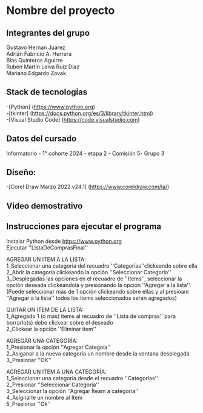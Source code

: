 # Nombre del proyecto 

## Integrantes del grupo
Gustavo Hernan Juarez  
Adrián Fabricio A. Herrera  
Blas Quinteros Aguirre  
Rubén Martín Leiva Ruiz Diaz  
Mariano Edgardo Zovak

## Stack de tecnologias
-[Python] (https://www.python.org)  
-[tkinter] (https://docs.python.org/es/3/library/tkinter.html)  
-[Visual Studio Code] (https://code.visualstudio.com)

## Datos del cursado
Informatorio - 1° cohorte 2024 - etapa 2 - Comisión 5- Grupo 3

## Diseño:
-[Corel Draw Marzo 2022 v24.1] (https://www.coreldraw.com/la/)  

## Video demostrativo


## Instrucciones para ejecutar el programa
Instalar Python desde https://www.python.org  
Ejecutar ''ListaDeComprasFinal''

AGREGAR UN ITEM A LA LISTA:  
1_Seleccionar una categoría del recuadro ''Categorías''clickeando sobre ella  
2_Abrir la categoría clickeando la opción ''Seleccionar Categoría''  
3_Desplegadas las opciones en el recuadro de ''Items'', seleccionar la opción deseada clickeandola y presionando la opción  ''Agregar a la lista''.(Puede seleccionar mas de 1 opción clickeando sobre ellas y al presioanr ''Agregar a la lista'' todos los items seleccionados serán agregados)

QUITAR UN ITEM DE LA LISTA:  
1_Agregado 1 (o mas) items al recuadro de ''Lista de compras'' para borrarlo(s) debe clickear sobre el deseado  
2_Clickear la opción ''Eliminar item''  

AGREGAR UNA CATEGORÍA:  
1_Presionar la opción ''Agregar Categoía''  
2_Asiganar a la nueva categoría un nombre desde la ventana desplegada  
3_Presionar ''OK''  

AGREGAR UN ITEM A UNA CATEGORÍA:  
1_Seleccionar una categoría desde el recuadro ''Categorías''  
2_Presionar ''Seleccionar Categoría''  
3_Seleccionar la opción ''Agregar Íteam a categoría''  
4_Asignarle un nombre al Item  
5_Presionar ''Ok''